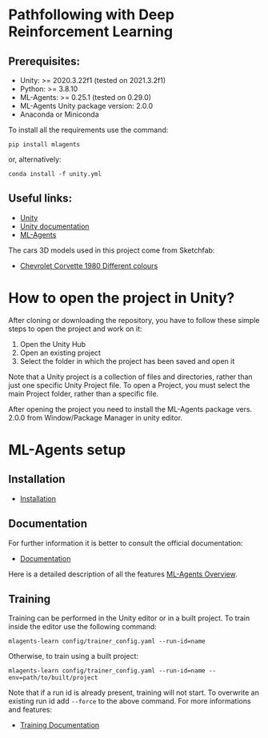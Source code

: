 # Pathfollowing with Deep Reinforcement Learning

## Prerequisites:

* Unity: >= 2020.3.22f1 (tested on 2021.3.2f1)
* Python: >= 3.8.10
* ML-Agents: >= 0.25.1 (tested on 0.29.0)
* ML-Agents Unity package version: 2.0.0
* Anaconda or Miniconda

To install all the requirements use the command:

```pip install mlagents```

or, alternatively:

```conda install -f unity.yml```

## Useful links:

* [Unity](https://unity.com/download)
* [Unity documentation](https://docs.unity3d.com/Manual/index.html)
* [ML-Agents](https://github.com/Unity-Technologies/ml-agents)

The cars 3D models used in this project come from Sketchfab:

* [Chevrolet Corvette 1980 Different colours](https://sketchfab.com/3d-models/chevrolet-corvette-1980-different-colours-7e428bdb3ab54b4e9ac610e545fd9d03)

# How to open the project in Unity?

After cloning or downloading the repository, you have to follow these simple steps to open the project and work on it:

1. Open the Unity Hub 
2. Open an existing project
3. Select the folder in which the project has been saved and open it

Note that a Unity project is a collection of files and directories, rather than just one specific Unity Project file. To open a Project, you must select the main Project folder, rather than a specific file.

After opening the project you need to install the ML-Agents package vers. 2.0.0 from Window/Package Manager in unity editor.

# ML-Agents setup

## Installation

* [Installation](https://github.com/Unity-Technologies/ml-agents/blob/main/docs/Installation.md)

## Documentation

For further information it is better to consult the official documentation:
* [Documentation](https://github.com/Unity-Technologies/ml-agents/blob/main/docs/Readme.md) 

Here is a detailed description of all the features [ML-Agents Overview](https://github.com/Unity-Technologies/ml-agents/blob/main/docs/ML-Agents-Overview.md). 


## Training 
Training can be performed in the Unity editor or in a built project.
To train inside the editor use the following command:

```mlagents-learn config/trainer_config.yaml --run-id=name```

 Otherwise, to train using a built project:

 ```mlagents-learn config/trainer_config.yaml --run-id=name --env=path/to/built/project```

Note that if a run id is already present, training will not start. To overwrite an existing run id add ```--force``` to the above command.
For more informations and features:
* [Training Documentation](https://github.com/Unity-Technologies/ml-agents/blob/main/docs/Training-ML-Agents.md)
